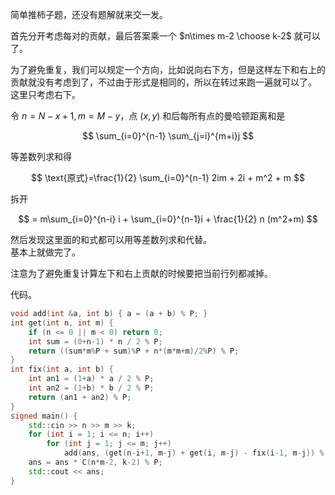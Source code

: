 简单推柿子题，还没有题解就来交一发。

首先分开考虑每对的贡献，最后答案乘一个 $n\times m-2 \choose k-2$ 就可以了。

为了避免重复，我们可以规定一个方向，比如说向右下方，但是这样左下和右上的贡献就没有考虑到了，不过由于形式是相同的，所以在转过来跑一遍就可以了。   
这里只考虑右下。

令 $n = N-x+1, m = M-y$，点 $(x, y)$ 和后每所有点的曼哈顿距离和是

$$
\sum_{i=0}^{n-1} \sum_{j=i}^{m+i}j
$$

等差数列求和得

$$
\text{原式}=\frac{1}{2} \sum_{i=0}^{n-1} 2im + 2i + m^2 + m
$$

拆开


$$
= m\sum_{i=0}^{n-i} i + \sum_{i=0}^{n-1}i + \frac{1}{2} n (m^2+m)
$$

然后发现这里面的和式都可以用等差数列求和代替。  
基本上就做完了。

注意为了避免重复计算左下和右上贡献的时候要把当前行列都减掉。

代码。

```cpp
void add(int &a, int b) { a = (a + b) % P; }
int get(int n, int m) {
    if (n <= 0 || m < 0) return 0;
    int sum = (0+n-1) * n / 2 % P;
    return ((sum*m%P + sum)%P + n*(m*m+m)/2%P) % P; 
}
int fix(int a, int b) {
    int an1 = (1+a) * a / 2 % P;
    int an2 = (1+b) * b / 2 % P;
    return (an1 + an2) % P;
}
signed main() {
    std::cin >> n >> m >> k;
    for (int i = 1; i <= n; i++) 
        for (int j = 1; j <= m; j++)
            add(ans, (get(n-i+1, m-j) + get(i, m-j) - fix(i-1, m-j)) % P);
    ans = ans * C(n*m-2, k-2) % P;
    std::cout << ans;
}
```